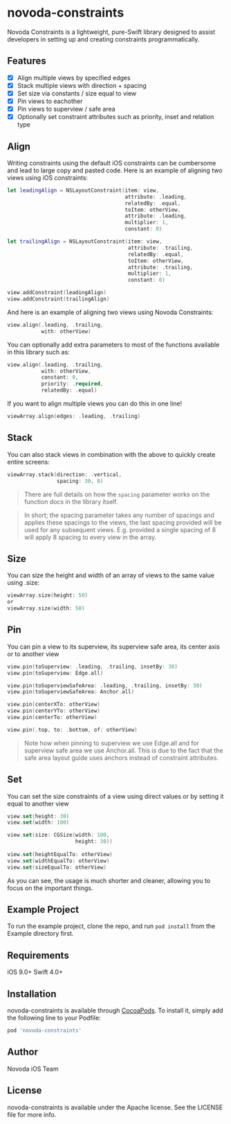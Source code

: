 # novoda-constraints

Novoda Constraints is a lightweight, pure-Swift library designed to assist developers in setting up and creating constraints programmatically.

## Features

- [x] Align multiple views by specified edges
- [x] Stack multiple views with direction + spacing
- [x] Set size via constants / size equal to view
- [x] Pin views to eachother
- [x] Pin views to superview / safe area
- [x] Optionally set constraint attributes such as priority, inset and relation type

## Align

Writing constraints using the default iOS constraints can be cumbersome and lead to large copy and pasted code. Here is an example of aligning two views using iOS constraints:

```swift
let leadingAlign = NSLayoutConstraint(item: view,
                                      attribute: .leading,
                                      relatedBy: .equal,
                                      toItem: otherView,
                                      attribute: .leading,
                                      multiplier: 1,
                                      constant: 0)

let trailingAlign = NSLayoutConstraint(item: view,
                                       attribute: .trailing,
                                       relatedBy: .equal,
                                       toItem: otherView,
                                       attribute: .trailing,
                                       multiplier: 1,
                                       constant: 0)

view.addConstraint(leadingAlign)
view.addConstraint(trailingAlign)
```


And here is an example of aligning two views using Novoda Constraints:

```swift
view.align(.leading, .trailing,
           with: otherView)
```

You can optionally add extra parameters to most of the functions available in this library such as:

```swift
view.align(.leading, .trailing,
           with: otherView,
           constant: 0,
           priority: .required,
           relatedBy: .equal)
```

If you want to align multiple views you can do this in one line!

```swift
viewArray.align(edges: .leading, .trailing)
```

## Stack

You can also stack views in combination with the above to quickly create entire screens:

```swift
viewArray.stack(direction: .vertical,
                spacing: 30, 8)
```
> There are full details on how the `spacing` parameter works on the function docs in the library itself.

> In short; the spacing parameter takes any number of spacings and applies these spacings to the views, the last spacing provided will be used for any subsequent views. E.g. provided a single spacing of 8 will apply 8 spacing to every view in the array.

## Size

You can size the height and width of an array of views to the same value using .size:

```swift
viewArray.size(height: 50)
or
viewArray.size(width: 50)
```

## Pin

You can pin a view to its superview, its superview safe area, its center axis or to another view

```swift
view.pin(toSuperview: .leading, .trailing, insetBy: 30)
view.pin(toSuperview: Edge.all)

view.pin(toSuperviewSafeArea: .leading, .trailing, insetBy: 30)
view.pin(toSuperviewSafeArea: Anchor.all)

view.pin(centerXTo: otherView)
view.pin(centerYTo: otherView)
view.pin(centerTo: otherView)

view.pin(.top, to: .bottom, of: otherView)
```
> Note how when pinning to superview we use Edge.all and for superview safe area we use Anchor.all. This is due to the fact that the safe area layout guide uses anchors instead of constraint attributes.

## Set

You can set the size constraints of a view using direct values or by setting it equal to another view

```swift
view.set(height: 30)
view.set(width: 100)

view.set(size: CGSize(width: 100,
                      height: 30))
                                   
view.set(heightEqualTo: otherView)
view.set(widthEqualTo: otherView)
view.set(sizeEqualTo: otherView)
```

As you can see, the usage is much shorter and cleaner, allowing you to focus on the important things.


## Example Project

To run the example project, clone the repo, and run `pod install` from the Example directory first.

## Requirements

iOS 9.0+
Swift 4.0+

## Installation

novoda-constraints is available through [CocoaPods](https://cocoapods.org). To install
it, simply add the following line to your Podfile:

```ruby
pod 'novoda-constraints'
```

## Author

Novoda iOS Team

## License

novoda-constraints is available under the Apache license. See the LICENSE file for more info.
